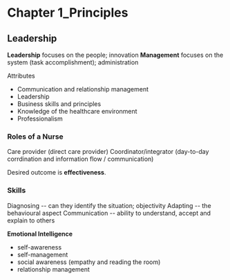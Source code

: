 # Chapter 1_Principles
## Leadership
**Leadership** focuses on the people; innovation
**Management** focuses on the system (task accomplishment); administration

Attributes
- Communication and relationship management
- Leadership
- Business skills and principles
- Knowledge of the healthcare environment
- Professionalism
### Roles of a Nurse
Care provider (direct care provider)
Coordinator/integrator (day-to-day corrdination and information flow / communication)

Desired outcome is **effectiveness**. 
### Skills 
Diagnosing -- can they identify the situation; objectivity
Adapting -- the behavioural aspect
Communication -- ability to understand, accept and explain to others

**Emotional Intelligence** 
- self-awareness
- self-management
- social awareness (empathy and reading the room)
- relationship management
